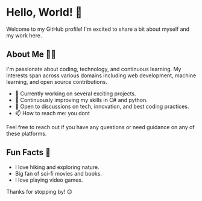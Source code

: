 # Hello, World! 👋

Welcome to my GitHub profile! I'm excited to share a bit about myself and my work here. 

## About Me 🧑‍💻
I'm passionate about coding, technology, and continuous learning. My interests span across various domains including web development, machine learning, and open source contributions.

- 🔭 Currently working on several exciting projects.
- 🌱 Continuously improving my skills in C# and python.
- 💬 Open to discussions on tech, innovation, and best coding practices.
- 📫 How to reach me:  you dont

Feel free to reach out if you have any questions or need guidance on any of these platforms.

## Fun Facts 🎉
- I love hiking and exploring nature.
- Big fan of sci-fi movies and books.
- I love playing video games.

Thanks for stopping by! 😊

